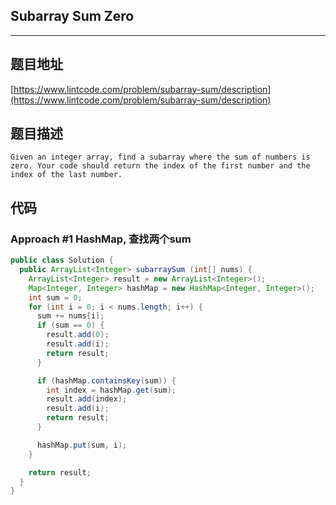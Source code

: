 ## Subarray Sum Zero

----
## 题目地址

[https://www.lintcode.com/problem/subarray-sum/description](https://www.lintcode.com/problem/subarray-sum/description)

## 题目描述

```text
Given an integer array, find a subarray where the sum of numbers is zero. Your code should return the index of the first number and the index of the last number.
```

## 代码

### Approach #1 HashMap, 查找两个sum

```java
public class Solution {
  public ArrayList<Integer> subarraySum (int[] nums) {
    ArrayList<Integer> result = new ArrayList<Integer>();
    Map<Integer, Integer> hashMap = new HashMap<Integer, Integer>();
    int sum = 0;
    for (int i = 0; i < nums.length; i++) {
      sum += nums[i];
      if (sum == 0) {
        result.add(0);
        result.add(i);
        return result;
      }

      if (hashMap.containsKey(sum)) {
        int index = hashMap.get(sum);
        result.add(index);
        result.add(i);
        return result;
      }

      hashMap.put(sum, i);
    }

    return result;
  }
}
```

